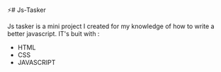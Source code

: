 ⚡# Js-Tasker

Js tasker is a mini project I created for my knowledge of how to write a better javascript. 
IT's buit with :
 - HTML 
 - CSS 
 - JAVASCRIPT
